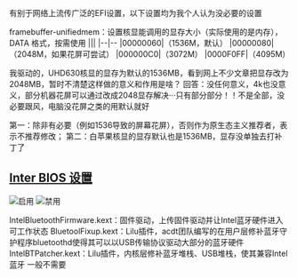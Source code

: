 有别于网络上流传广泛的EFI设置，以下设置均为我个人认为没必要的设置

framebuffer-unifiedmem：设置核显能调用的显存大小（实际使用的是内存），DATA 格式，按需使用
|||
|--|--
|00000060|（1536M，默认）
|00000080|（2048M，如果花屏可尝试）
|000000C0|（3072M）
|0000F0FF|（4095M）

我驱动的，UHD630核显的显存为默认的1536MB，看到网上不少文章把显存改为2048MB，暂时不清楚这样做的意义和作用是啥？
回答：没任何意义，4k也没意义，部分机器花屏可以通过改成2048显存解决···只有部分部分！！不是全部，没必要跟风，电脑没花屏之类的用默认就好

第一：除非有必要（例如1536导致的屏幕花屏），否则作为原生态主义推荐者，表示不推荐修改；
第二：白苹果核显的显存默认也是1536MB，显存没单独去打补丁了


## [Inter BIOS 设置](https://sumingyd.github.io/OpenCore-Install-Guide/config-laptop.plist/coffee-lake.html#intel-bios-%E8%AE%BE%E7%BD%AE)
![启用](https://github.com/Tvlog/Inspiron.5488.Hackintosh/assets/141799395/52a07f8f-29c9-48bd-b59c-31e27d60c2c9)
![禁用](https://github.com/Tvlog/Inspiron.5488.Hackintosh/assets/141799395/3c9db266-a0e8-464d-825e-6a43e5ce5bbf)


IntelBluetoothFirmware.kext：固件驱动，上传固件驱动并让Intel蓝牙硬件进入可工作状态
BluetoolFixup.kext：Lilu插件，acdt团队编写的在用户层修补蓝牙守护程序bluetoothd使得其可以以USB传输协议驱动大部分的蓝牙硬件
IntelBTPatcher.kext：Lilu插件，内核层修补蓝牙堆栈、USB堆栈，使其兼容Intel蓝牙 一般不需要
